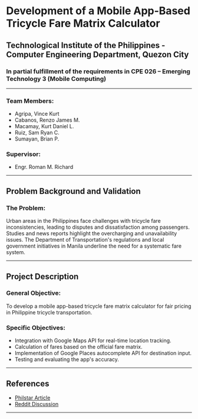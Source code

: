 # Development of a Mobile App-Based Tricycle Fare Matrix Calculator

## Technological Institute of the Philippines - Computer Engineering Department, Quezon City

### In partial fulfillment of the requirements in CPE 026 – Emerging Technology 3 (Mobile Computing)

---

### Team Members:
- Agripa, Vince Kurt
- Cabanos, Renzo James M.
- Macamay, Kurt Daniel L.
- Ruiz, Sam Ryan C.
- Sumayan, Brian P.

### Supervisor:
- Engr. Roman M. Richard

---

## Problem Background and Validation

### The Problem:
Urban areas in the Philippines face challenges with tricycle fare inconsistencies, leading to disputes and dissatisfaction among passengers. Studies and news reports highlight the overcharging and unavailability issues. The Department of Transportation's regulations and local government initiatives in Manila underline the need for a systematic fare system.

---

## Project Description

### General Objective:
To develop a mobile app-based tricycle fare matrix calculator for fair pricing in Philippine tricycle transportation.

### Specific Objectives:
- Integration with Google Maps API for real-time location tracking.
- Calculation of fares based on the official fare matrix.
- Implementation of Google Places autocomplete API for destination input.
- Testing and evaluating the app's accuracy.

---

## References
- [Philstar Article](https://www.philstar.com/nation/2023/03/07/2249797/tricycle-drivers-asked-follow-fare-matrix)
- [Reddit Discussion](https://www.reddit.com/r/Philippines/comments/1567wov/city_tricycles_are_annoyingly_overpriced/)

---
